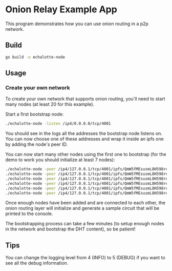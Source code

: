 # Onion Relay Example App

This program demonstrates how you can use onion routing in a p2p network.

## Build

```bash
go build -o echalotte-node
```

## Usage

### Create your own network

To create your own network that supports onion routing, you'll need to start
many nodes (at least 20 for this example).

Start a first bootstrap node:

```bash
./echalotte-node -listen /ip4/0.0.0.0/tcp/4001
```

You should see in the logs all the addresses the bootstrap node listens on.
You can now choose one of these addresses and wrap it inside an ipfs one by
adding the node's peer ID.

You can now start many other nodes using the first one to bootstrap (for the
demo to work you should initialize at least 7 nodes):

```bash
./echalotte-node -peer /ip4/127.0.0.1/tcp/4001/ipfs/QmW5fMEsusmL8H598reQgSCPmvv4UZ1Q5JeVArVvXSBqUh -listen /ip4/0.0.0.0/tcp/4002
./echalotte-node -peer /ip4/127.0.0.1/tcp/4001/ipfs/QmW5fMEsusmL8H598reQgSCPmvv4UZ1Q5JeVArVvXSBqUh -listen /ip4/0.0.0.0/tcp/4003
./echalotte-node -peer /ip4/127.0.0.1/tcp/4001/ipfs/QmW5fMEsusmL8H598reQgSCPmvv4UZ1Q5JeVArVvXSBqUh -listen /ip4/0.0.0.0/tcp/4004
./echalotte-node -peer /ip4/127.0.0.1/tcp/4001/ipfs/QmW5fMEsusmL8H598reQgSCPmvv4UZ1Q5JeVArVvXSBqUh -listen /ip4/0.0.0.0/tcp/4005
./echalotte-node -peer /ip4/127.0.0.1/tcp/4001/ipfs/QmW5fMEsusmL8H598reQgSCPmvv4UZ1Q5JeVArVvXSBqUh -listen /ip4/0.0.0.0/tcp/4006
./echalotte-node -peer /ip4/127.0.0.1/tcp/4001/ipfs/QmW5fMEsusmL8H598reQgSCPmvv4UZ1Q5JeVArVvXSBqUh -listen /ip4/0.0.0.0/tcp/4007
```

Once enough nodes have been added and are connected to each other, the onion
routing layer will initialize and generate a sample circuit that will be
printed to the console.

The bootstrapping process can take a few minutes (to setup enough nodes in the
network and bootstrap the DHT content), so be patient!

## Tips

You can change the logging level from 4 (INFO) to 5 (DEBUG) if you want to see
all the debug information.
